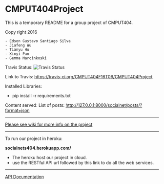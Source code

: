 # CMPUT404Project

This is a temporary README for a group project of CMPUT404.

Copy right 2016
```
- Edson Gustavo Santiago Silva
- Jiafeng Wu
- Tianyu Hu
- Xinyi Pan
- Gemma Marcinkoski
```
Travis Status: ![Travis Status](https://travis-ci.org/CMPUT404F16T06/CMPUT404Project.svg)

Link to Travis: https://travis-ci.org/CMPUT404F16T06/CMPUT404Project

Installed Libraries:
- pip install -r requirements.txt
 

Content served:
List of posts: http://127.0.0.1:8000/socialnet/posts/?format=json

-----------------------------

[Please see wiki for more info on the project](https://github.com/CMPUT404F16T06/CMPUT404Project/wiki)

--------------------------------------------------------

To run our project in heroku:

**socialnets404.herokuapp.com/**

- The heroku host our project in cloud.
- use the RESTful API url followed by this link to do all the web services.

----------------------------------------------------------
    

  [API Documentation](https://github.com/CMPUT404F16T06/CMPUT404Project/wiki/RESTful-API)

